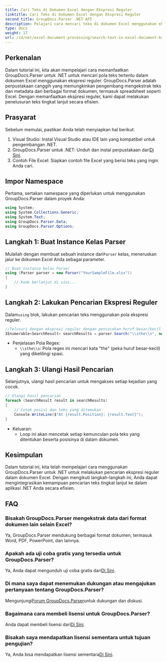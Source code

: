 ```yaml
---
title: Cari Teks di Dokumen Excel dengan Ekspresi Reguler
linktitle: Cari Teks di Dokumen Excel dengan Ekspresi Reguler
second_title: GroupDocs.Parser .NET API
description: Pelajari cara mencari teks di dokumen Excel menggunakan ekspresi reguler dengan GroupDocs.Parser untuk .NET. Lakukan pencarian teks tingkat lanjut secara efisien.
type: docs
weight: 17
url: /id/net/excel-document-processing/search-text-in-excel-document-by-regular-expression/
---
```

## Perkenalan
Dalam tutorial ini, kita akan mempelajari cara memanfaatkan GroupDocs.Parser untuk .NET untuk mencari pola teks tertentu dalam dokumen Excel menggunakan ekspresi reguler. GroupDocs.Parser adalah perpustakaan canggih yang memungkinkan pengembang mengekstrak teks dan metadata dari berbagai format dokumen, termasuk spreadsheet seperti Excel. Dengan memanfaatkan ekspresi reguler, kami dapat melakukan penelusuran teks tingkat lanjut secara efisien.
## Prasyarat
Sebelum memulai, pastikan Anda telah menyiapkan hal berikut:
1. Visual Studio: Instal Visual Studio atau IDE lain yang kompatibel untuk pengembangan .NET.
2.  GroupDocs.Parser untuk .NET: Unduh dan instal perpustakaan dari[Di Sini](https://releases.groupdocs.com/parser/net/).
3. Contoh File Excel: Siapkan contoh file Excel yang berisi teks yang ingin Anda cari.

## Impor Namespace
Pertama, sertakan namespace yang diperlukan untuk menggunakan GroupDocs.Parser dalam proyek Anda:
```csharp
using System;
using System.Collections.Generic;
using System.Text;
using GroupDocs.Parser.Data;
using GroupDocs.Parser.Options;
```
## Langkah 1: Buat Instance Kelas Parser
 Mulailah dengan membuat sebuah instance dari`Parser` kelas, meneruskan jalur ke dokumen Excel Anda sebagai parameter.
```csharp
// Buat instance kelas Parser
using (Parser parser = new Parser("YourSampleFile.xlsx"))
{
    // Kode berlanjut di sini...
}
```
## Langkah 2: Lakukan Pencarian Ekspresi Reguler
 Dalam`using` blok, lakukan pencarian teks menggunakan pola ekspresi reguler.
```csharp
//Telusuri dengan ekspresi reguler dengan pencocokan huruf besar/kecil
IEnumerable<SearchResult> searchResults = parser.Search("\\sthe\\s", new SearchOptions(true, false, true));
```
- Penjelasan Pola Regex:
  - `\\sthe\\s`: Pola regex ini mencari kata "the" (peka huruf besar-kecil) yang dikelilingi spasi.
## Langkah 3: Ulangi Hasil Pencarian
Selanjutnya, ulangi hasil pencarian untuk mengakses setiap kejadian yang cocok.
```csharp
// Ulangi hasil pencarian
foreach (SearchResult result in searchResults)
{
    // Cetak posisi dan teks yang ditemukan
    Console.WriteLine($"At {result.Position}: {result.Text}");
}
```
- Keluaran:
  - Loop ini akan mencetak setiap kemunculan pola teks yang ditentukan beserta posisinya di dalam dokumen.

## Kesimpulan
Dalam tutorial ini, kita telah mempelajari cara menggunakan GroupDocs.Parser untuk .NET untuk melakukan pencarian ekspresi reguler dalam dokumen Excel. Dengan mengikuti langkah-langkah ini, Anda dapat mengintegrasikan kemampuan pencarian teks tingkat lanjut ke dalam aplikasi .NET Anda secara efisien.

## FAQ
### Bisakah GroupDocs.Parser mengekstrak data dari format dokumen lain selain Excel?
Ya, GroupDocs.Parser mendukung berbagai format dokumen, termasuk Word, PDF, PowerPoint, dan lainnya.
### Apakah ada uji coba gratis yang tersedia untuk GroupDocs.Parser?
 Ya, Anda dapat mengunduh uji coba gratis dari[Di Sini](https://releases.groupdocs.com/).
### Di mana saya dapat menemukan dukungan atau mengajukan pertanyaan tentang GroupDocs.Parser?
 Mengunjungi[Forum GroupDocs.Parser](https://forum.groupdocs.com/c/parser/17)untuk dukungan dan diskusi.
### Bagaimana cara membeli lisensi untuk GroupDocs.Parser?
 Anda dapat membeli lisensi dari[Di Sini](https://purchase.groupdocs.com/buy).
### Bisakah saya mendapatkan lisensi sementara untuk tujuan pengujian?
 Ya, Anda bisa mendapatkan lisensi sementara[Di Sini](https://purchase.groupdocs.com/temporary-license/).